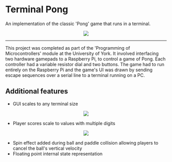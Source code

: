 # Terminal Pong
An implementation of the classic 'Pong' game that runs in a terminal.

<p align="center">
   <img src="https://github.com/lbowes/ascii_pong/blob/master/gifs/gameplay.gif">
</p>

***

This project was completed as part of the 'Programming of Microcontrollers' module at the University of York. It involved interfacing two hardware gamepads to a Raspberry Pi, to control a game of Pong.
Each controller had a variable resistor dial and two buttons. The game had to run entirely on the Raspberry Pi and the game's UI was drawn by sending escape sequences over a serial line to a terminal running on a PC.

## Additional features
* GUI scales to any terminal size

<p align="center">
   <img src="https://github.com/lbowes/ascii_pong/blob/master/screenshots/small.png">
</p>

* Player scores scale to values with multiple digits

<p align="center">
   <img src="https://github.com/lbowes/terminal_pong/blob/master/screenshots/high_scores.png">
</p>


* Spin effect added during ball and paddle collision allowing players to cancel the ball's vertical velocity
* Floating point internal state representation
